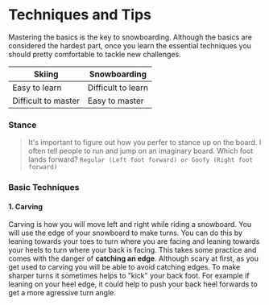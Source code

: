 # Techniques and Tips

Mastering the basics is the key to snowboarding. Although the basics are considered the hardest part, once you learn the essential techniques you should pretty comfortable to tackle new challenges.

| Skiing | Snowboarding|
| ----------- | ----------- |
| Easy to learn | Difficult to learn|
| Difficult to master | Easy to master|

### Stance
> It's important to figure out how you perfer to stance up on the board. I often tell people to run and jump on an imaginary board. Which foot lands forward?
`Regular (Left foot forward) or Goofy (Right foot forward)`

### Basic Techniques
#### 1. Carving
Carving is how you will move left and right while riding a snowboard. You will use the edge of your snowboard to make turns. You can do this by leaning towards your toes to turn where you are facing and leaning towards your heels to turn where your back is facing.
This takes some practice and comes with the danger of **__catching an edge__**. Although scary at first, as you get used to carving you will be able to avoid catching edges.
To make sharper turns it sometimes helps to "kick" your back foot. For example if leaning on your heel edge, it could help to push your back heel forwards to get a more agressive turn angle.

